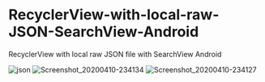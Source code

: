 # RecyclerView-with-local-raw-JSON-SearchView-Android
 RecyclerView with local raw JSON file with SearchView Android

![json](https://user-images.githubusercontent.com/40088619/79013392-74975700-7b8a-11ea-8b8d-d9f40d129c58.jpg)
![Screenshot_20200410-234134](https://user-images.githubusercontent.com/40088619/79013434-8842bd80-7b8a-11ea-9c1a-819c28d93d59.png)
![Screenshot_20200410-234127](https://user-images.githubusercontent.com/40088619/79013437-8973ea80-7b8a-11ea-9832-f1282a39c13e.png)
